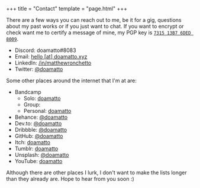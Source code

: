 +++
title = "Contact"
template = "page.html"
+++

There are a few ways you can reach out to me, be it for a gig, questions about my past works or if you just want to chat. If you want to encrypt or check want me to certify a message of mine, my PGP key is [`7315 13B7 6DED 8009`](https://keybase.io/doamatto).

- Discord: doamatto#8083
- Email: [hello \[at\] doamatto.xyz](mailto:hello@doamatto.xyz)
- LinkedIn: [/in/matthewronchetto](https://linkedin.com/in/matthewronchetto)
- Twitter: [@doamatto](https://twitter.com/doamatto)

Some other places around the internet that I'm at are:
- Bandcamp
    - Solo: [doamatto](https://doamatto.bandcamp.com)
    - Group:
    - Personal: [doamatto](https://bandcamp.com/doamatto)
- Behance: [@doamatto](https://behance.net/doamatto)
- Dev.to: [@doamatto](https://dev.to/doamatto)
- Dribbble: [@doamatto](https://dribbble.com/doamatto)
- GitHub: [@doamatto](https://github.com/doamatto)
- Itch: [doamatto](https://doamatto.itch.io)
- Tumblr: [doamatto](https://doamatto.tumblr.com)
- Unsplash: [@doamatto](https://unsplash.com/@doamatto)
- YouTube: [doamatto](https://overto.doamatto.xyz/youtube)

Although there are other places I lurk, I don't want to make the lists longer than they already are. Hope to hear from you soon :)